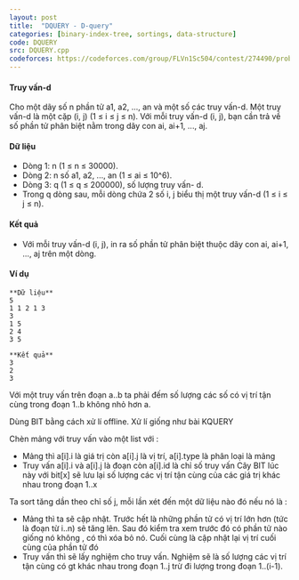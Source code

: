 ```yaml
---
layout: post
title:  "DQUERY - D-query"
categories: [binary-index-tree, sortings, data-structure]
code: DQUERY
src: DQUERY.cpp
codeforces: https://codeforces.com/group/FLVn1Sc504/contest/274490/problem/O
---
```




  






#### Truy vấn-d

Cho một dãy số n phần tử a1, a2, ..., an và một số các truy vấn-d. Một truy vấn-d là một cặp (i, j) (1 ≤ i ≤ j ≤ n). Với mỗi truy vấn-d (i, j), bạn cần trả về số phần tử phân biệt nằm trong dãy con ai, ai+1, ..., aj.

#### Dữ liệu

*   Dòng 1: n (1 ≤ n ≤ 30000).
*   Dòng 2: n số a1, a2, ..., an (1 ≤ ai ≤ 10^6).
*   Dòng 3: q (1 ≤ q ≤ 200000), số lượng truy vấn- d.
*   Trong q dòng sau, mỗi dòng chứa 2 số i, j biểu thị một truy vấn-d (1 ≤ i ≤ j ≤ n).

#### Kết quả

*   Với mỗi truy vấn-d (i, j), in ra số phần tử phân biệt thuộc dãy con ai, ai+1, ..., aj trên một dòng.
    

#### Ví dụ

```
**Dữ liệu**
5
1 1 2 1 3
3
1 5
2 4
3 5

**Kết quả**
3
2
3 

```

<!--more-->



Với một truy vấn trên đoạn a..b ta phải đếm số lượng các số có vị trí tận cùng trong đoạn 1..b không nhỏ hơn a.

Dùng BIT bằng cách xử lí offline. Xử lí giống như bài KQUERY 

Chèn mảng với truy vấn vào một list với :
+ Mảng thì a[i].i là giá trị còn a[i].j là vị trí, a[i].type là phân loại là mảng
+ Truy vấn a[i].i và a[i].j là đoạn còn a[i].id là chỉ số truy vấn Cây BIT lúc này với bit[x] sẽ lưu lại số lượng các vị trí tận cùng của các giá trị khác nhau trong đoạn 1..x


Ta sort tăng dần theo chỉ số j, mỗi lần xét đến một dữ liệu nào đó nếu nó là :
+ Mảng thì ta sẽ cập nhật. Trước hết là những phần tử có vị trí lớn hơn (tức là đoạn từ i..n) sẽ tăng lên. Sau đó kiểm tra xem trước đó có phần tử nào giống nó không , có thì xóa bỏ nó. Cuối cùng là cập nhật lại vị trí cuối cùng của phần tử đó
+ Truy vấn thì sẽ lấy nghiệm cho truy vấn. Nghiệm sẽ là số lượng các vị trí tận cùng có gt khác nhau trong đoạn 1..j trừ đi lượng trong đoạn 1..(i-1).
